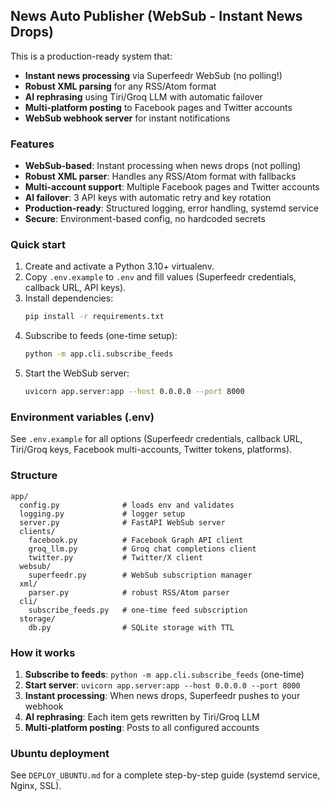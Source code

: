 ## News Auto Publisher (WebSub - Instant News Drops)

This is a production-ready system that:

- **Instant news processing** via Superfeedr WebSub (no polling!)
- **Robust XML parsing** for any RSS/Atom format
- **AI rephrasing** using Tiri/Groq LLM with automatic failover
- **Multi-platform posting** to Facebook pages and Twitter accounts
- **WebSub webhook server** for instant notifications

### Features
- **WebSub-based**: Instant processing when news drops (not polling)
- **Robust XML parser**: Handles any RSS/Atom format with fallbacks
- **Multi-account support**: Multiple Facebook pages and Twitter accounts
- **AI failover**: 3 API keys with automatic retry and key rotation
- **Production-ready**: Structured logging, error handling, systemd service
- **Secure**: Environment-based config, no hardcoded secrets

### Quick start
1. Create and activate a Python 3.10+ virtualenv.
2. Copy `.env.example` to `.env` and fill values (Superfeedr credentials, callback URL, API keys).
3. Install dependencies:
   ```bash
   pip install -r requirements.txt
   ```
4. Subscribe to feeds (one-time setup):
   ```bash
   python -m app.cli.subscribe_feeds
   ```
5. Start the WebSub server:
   ```bash
   uvicorn app.server:app --host 0.0.0.0 --port 8000
   ```

### Environment variables (.env)
See `.env.example` for all options (Superfeedr credentials, callback URL, Tiri/Groq keys, Facebook multi-accounts, Twitter tokens, platforms).

### Structure
```
app/
  config.py              # loads env and validates
  logging.py             # logger setup
  server.py              # FastAPI WebSub server
  clients/
    facebook.py          # Facebook Graph API client
    groq_llm.py          # Groq chat completions client
    twitter.py           # Twitter/X client
  websub/
    superfeedr.py        # WebSub subscription manager
  xml/
    parser.py            # robust RSS/Atom parser
  cli/
    subscribe_feeds.py   # one-time feed subscription
  storage/
    db.py                # SQLite storage with TTL
```

### How it works
1. **Subscribe to feeds**: `python -m app.cli.subscribe_feeds` (one-time)
2. **Start server**: `uvicorn app.server:app --host 0.0.0.0 --port 8000`
3. **Instant processing**: When news drops, Superfeedr pushes to your webhook
4. **AI rephrasing**: Each item gets rewritten by Tiri/Groq LLM
5. **Multi-platform posting**: Posts to all configured accounts

### Ubuntu deployment
See `DEPLOY_UBUNTU.md` for a complete step-by-step guide (systemd service, Nginx, SSL).


